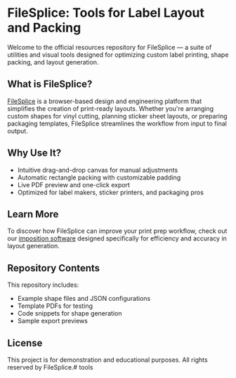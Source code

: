 # FileSplice: Tools for Label Layout and Packing

Welcome to the official resources repository for FileSplice — a suite of utilities and visual tools designed for optimizing custom label printing, shape packing, and layout generation.

## What is FileSplice?

[FileSplice](https://filesplice.com) is a browser-based design and engineering platform that simplifies the creation of print-ready layouts. Whether you're arranging custom shapes for vinyl cutting, planning sticker sheet layouts, or preparing packaging templates, FileSplice streamlines the workflow from input to final output.

## Why Use It?

- Intuitive drag-and-drop canvas for manual adjustments
- Automatic rectangle packing with customizable padding
- Live PDF preview and one-click export
- Optimized for label makers, sticker printers, and packaging pros

## Learn More

To discover how FileSplice can improve your print prep workflow, check out our [imposition software](https://filesplice.com) designed specifically for efficiency and accuracy in layout generation.

## Repository Contents

This repository includes:

- Example shape files and JSON configurations
- Template PDFs for testing
- Code snippets for shape generation
- Sample export previews

## License

This project is for demonstration and educational purposes. All rights reserved by FileSplice.# tools

